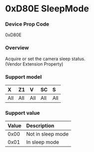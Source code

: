 # 0xD80E SleepMode

### Device Prop Code

0xD80E

### Overview

Acquire or set the camera sleep status.  
(Vendor Extension Property)

### Support model

| X | Z1 | V | SC | S |
|:--|:--|:--|:--|:--|
| All | All | All | All | All |

### Support value

| Value | Description |
|:--|:--|
| 0x00 | Not in sleep mode |
| 0x01 | In sleep mode |
